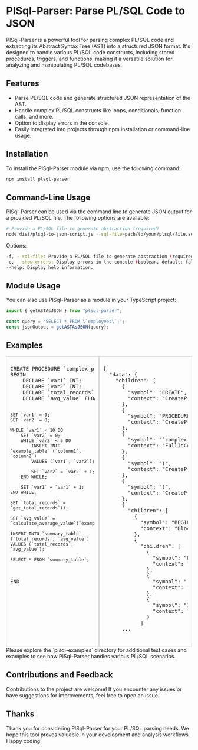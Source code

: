 # PlSql-Parser: Parse PL/SQL Code to JSON

PlSql-Parser is a powerful tool for parsing complex PL/SQL code and extracting its Abstract Syntax Tree (AST) into a structured JSON format. It's designed to handle various PL/SQL code constructs, including stored procedures, triggers, and functions, making it a versatile solution for analyzing and manipulating PL/SQL codebases.

## Features

- Parse PL/SQL code and generate structured JSON representation of the AST.
- Handle complex PL/SQL constructs like loops, conditionals, function calls, and more.
- Option to display errors in the console.
- Easily integrated into projects through npm installation or command-line usage.

## Installation

To install the PlSql-Parser module via npm, use the following command:

```bash
npm install plsql-parser
```

## Command-Line Usage

PlSql-Parser can be used via the command line to generate JSON output for a provided PL/SQL file. The following options are available:
```bash
# Provide a PL/SQL file to generate abstraction (required)
node dist/plsql-to-json-script.js --sql-file=path/to/your/plsql/file.sql
```
Options:
```bash
-f, --sql-file: Provide a PL/SQL file to generate abstraction (required).
-e, --show-errors: Display errors in the console (boolean, default: false).
--help: Display help information.
```

## Module Usage

You can also use PlSql-Parser as a module in your TypeScript project:
```javascript
import { getASTAsJSON } from "plsql-parser";

const query = 'SELECT * FROM \`employees\`;';
const jsonOutput = getASTAsJSON(query);
```

## Examples
<div style="display: flex;">
  <div style="flex: 50%; overflow: auto; padding: 10px; border: 1px solid #ccc;">
    <pre>
CREATE PROCEDURE `complex_procedure`()
BEGIN
    DECLARE `var1` INT;
    DECLARE `var2` INT;
    DECLARE `total_records` INT;
    DECLARE `avg_value` FLOAT;
    
    SET `var1` = 0;
    SET `var2` = 0;
    
    WHILE `var1` < 10 DO
        SET `var2` = 0;
        WHILE `var2` < 5 DO
            INSERT INTO `example_table` (`column1`, `column2`)
            VALUES (`var1`, `var2`);
            
            SET `var2` = `var2` + 1;
        END WHILE;
        
        SET `var1` = `var1` + 1;
    END WHILE;
    
    SET `total_records` = `get_total_records`();
    
    SET `avg_value` = `calculate_average_value`(`example_table`.`column2`);
    
    INSERT INTO `summary_table` (`total_records`, `avg_value`)
    VALUES (`total_records`, `avg_value`);
    
    SELECT * FROM `summary_table`;
END
    </pre>
  </div>
  <div style="flex: 50%; overflow: auto; padding: 10px; border: 1px solid #ccc;">
    <pre>
{
  "data": {
    "children": [
      {
        "symbol": "CREATE",
        "context": "CreateProcedureContext"
      },
      {
        "symbol": "PROCEDURE",
        "context": "CreateProcedureContext"
      },
      {
        "symbol": "`complex_procedure`",
        "context": "FullIdContext"
      },
      {
        "symbol": "(",
        "context": "CreateProcedureContext"
      },
      {
        "symbol": ")",
        "context": "CreateProcedureContext"
      },
      {
        "children": [
          {
            "symbol": "BEGIN",
            "context": "BlockStatementContext"
          },
          {
            "children": [
              {
                "symbol": "DECLARE",
                "context": "DeclareVariableContext"
              },
              {
                "symbol": "`var1`",
                "context": "UidListContext"
              },
              {
                "symbol": "INT",
                "context": "DimensionDataTypeContext"
              }
            ]
      ...
    </pre>
  </div>
</div>
Please explore the `plsql-examples` directory for additional test cases and examples to see how PlSql-Parser handles various PL/SQL scenarios.

## Contributions and Feedback

Contributions to the project are welcome! If you encounter any issues or have suggestions for improvements, feel free to open an issue.

## Thanks

Thank you for considering PlSql-Parser for your PL/SQL parsing needs. We hope this tool proves valuable in your development and analysis workflows. Happy coding!
